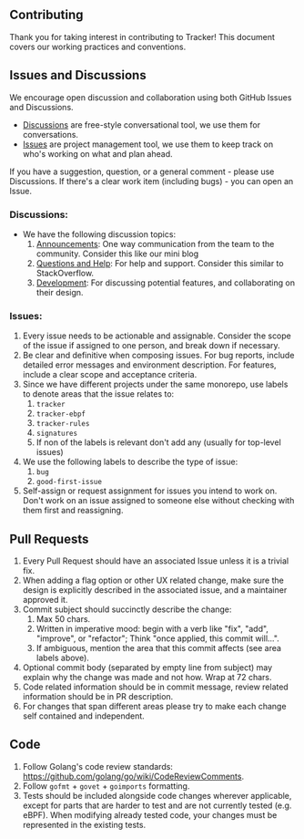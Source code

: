 ## Contributing

Thank you for taking interest in contributing to Tracker! This document covers our working practices and conventions.

## Issues and Discussions

We encourage open discussion and collaboration using both GitHub Issues and Discussions.  

- [Discussions](https://github.com/khulnasoft-lab/tracker/discussions) are free-style conversational tool, we use them for conversations.
- [Issues](https://github.com/khulnasoft-lab/tracker/issues) are project management tool, we use them to keep track on who's working on what and plan ahead.

If you have a suggestion, question, or a general comment - please use Discussions. If there's a clear work item (including bugs) - you can open an Issue.

### Discussions:

- We have the following discussion topics: 
    1. [Announcements](https://github.com/khulnasoft-lab/tracker/discussions/categories/announcements): One way communication from the team to the community. Consider this like our mini blog
    1. [Questions and Help](https://github.com/khulnasoft-lab/tracker/discussions/categories/questions-and-help): For help and support. Consider this similar to StackOverflow.
    1. [Development](https://github.com/khulnasoft-lab/tracker/discussions/categories/development): For discussing potential features, and collaborating on their design.

### Issues:

1. Every issue needs to be actionable and assignable. Consider the scope of the issue if assigned to one person, and break down if necessary.
1. Be clear and definitive when composing issues. For bug reports, include detailed error messages and environment description. For features, include a clear scope and acceptance criteria.
1. Since we have different projects under the same monorepo, use labels to denote areas that the issue relates to:
    1. `tracker`
    1. `tracker-ebpf`
    1. `tracker-rules`
    1. `signatures`
    1.  If non of the labels is relevant don't add any (usually for top-level issues)
1. We use the following labels to describe the type of issue:
    1. `bug`
    1. `good-first-issue`
1. Self-assign or request assignment for issues you intend to work on. Don't work on an issue assigned to someone else without checking with them first and reassigning.

## Pull Requests

1. Every Pull Request should have an associated Issue unless it is a trivial fix.
1. When adding a flag option or other UX related change, make sure the design is explicitly described in the associated issue, and a maintainer approved it.
1. Commit subject should succinctly describe the change:
    1. Max 50 chars.
    1. Written in imperative mood: begin with a verb like "fix", "add", "improve", or "refactor"; Think "once applied, this commit will...".
    1. If ambiguous, mention the area that this commit affects (see area labels above).
1. Optional commit body (separated by empty line from subject) may explain why the change was made and not how. Wrap at 72 chars.
1. Code related information should be in commit message, review related information should be in PR description.
1. For changes that span different areas please try to make each change self contained and independent.


## Code

1. Follow Golang's code review standards: https://github.com/golang/go/wiki/CodeReviewComments.
1. Follow `gofmt` + `govet` + `goimports` formatting.
1. Tests should be included alongside code changes wherever applicable, except for parts that are harder to test and are not currently tested (e.g. eBPF). When modifying already tested code, your changes must be represented in the existing tests.

